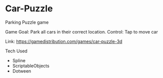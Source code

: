 # Car-Puzzle
 Parking Puzzle game

Game Goal: Park all cars in their correct location.
Control: Tap to move car

Link: https://gamedistribution.com/games/car-puzzle-3d

Tech Used
- Spline
- ScriptableObjects
- Dotween
